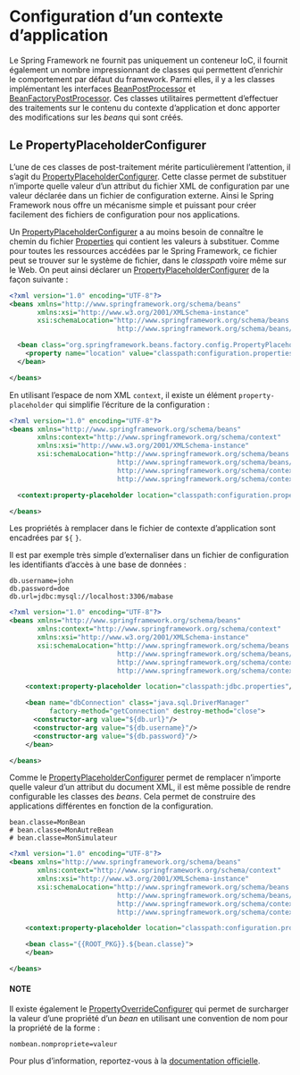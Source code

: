 # Configuration d’un contexte d’application

Le Spring Framework ne fournit pas uniquement un conteneur IoC, il fournit
également un nombre impressionnant de classes qui permettent d’enrichir le
comportement par défaut du framework. Parmi elles, il y a les
classes implémentant les interfaces [BeanPostProcessor](https://docs.spring.io/spring-framework/docs/current/spring-framework-reference/core.html#beans-factory-extension-bpp) et [BeanFactoryPostProcessor](https://docs.spring.io/spring-framework/docs/current/spring-framework-reference/core.html#beans-factory-extension-factory-postprocessors).
Ces classes utilitaires permettent d’effectuer des traitements sur le contenu
du contexte d’application et donc apporter des modifications sur les *beans* qui
sont créés.

## Le PropertyPlaceholderConfigurer

L’une de ces classes de post-traitement mérite particulièrement l’attention, il s’agit du
[PropertyPlaceholderConfigurer](https://docs.spring.io/spring/docs/current/javadoc-api/org/springframework/beans/factory/config/PropertyPlaceholderConfigurer.html). Cette classe permet de substituer n’importe quelle
valeur d’un attribut du fichier XML de configuration par une valeur déclarée dans
un fichier de configuration externe. Ainsi le Spring Framework nous offre un
mécanisme simple et puissant pour créer facilement des fichiers de configuration
pour nos applications.

Un [PropertyPlaceholderConfigurer](https://docs.spring.io/spring/docs/current/javadoc-api/org/springframework/beans/factory/config/PropertyPlaceholderConfigurer.html) a au moins besoin de connaître le chemin du
fichier [Properties](https://docs.oracle.com/en/java/javase/17/docs/api/java.base/java/util/Properties.html) qui contient les valeurs à substituer. Comme pour toutes les
ressources accédées par le Spring Framework, ce fichier peut se trouver sur
le système de fichier, dans le *classpath* voire même sur le Web. On peut
ainsi déclarer un [PropertyPlaceholderConfigurer](https://docs.spring.io/spring/docs/current/javadoc-api/org/springframework/beans/factory/config/PropertyPlaceholderConfigurer.html) de la façon suivante :

```xml
<?xml version="1.0" encoding="UTF-8"?>
<beans xmlns="http://www.springframework.org/schema/beans"
       xmlns:xsi="http://www.w3.org/2001/XMLSchema-instance"
       xsi:schemaLocation="http://www.springframework.org/schema/beans
                           http://www.springframework.org/schema/beans/spring-beans.xsd">

  <bean class="org.springframework.beans.factory.config.PropertyPlaceholderConfigurer">
    <property name="location" value="classpath:configuration.properties" />
  </bean>

</beans>
```

En utilisant l’espace de nom XML `context`, il existe un élément
`property-placeholder` qui simplifie l’écriture de la configuration :

```xml
<?xml version="1.0" encoding="UTF-8"?>
<beans xmlns="http://www.springframework.org/schema/beans"
       xmlns:context="http://www.springframework.org/schema/context"
       xmlns:xsi="http://www.w3.org/2001/XMLSchema-instance"
       xsi:schemaLocation="http://www.springframework.org/schema/beans
                           http://www.springframework.org/schema/beans/spring-beans.xsd
                           http://www.springframework.org/schema/context
                           http://www.springframework.org/schema/context/spring-context.xsd">

  <context:property-placeholder location="classpath:configuration.properties" />

</beans>
```

Les propriétés à remplacer dans le fichier de contexte d’application sont encadrées
par `${` `}`.

Il est par exemple très simple d’externaliser dans un fichier de configuration
les identifiants d’accès à une base de données :

```properties
db.username=john
db.password=doe
db.url=jdbc:mysql://localhost:3306/mabase
```

```xml
<?xml version="1.0" encoding="UTF-8"?>
<beans xmlns="http://www.springframework.org/schema/beans"
       xmlns:context="http://www.springframework.org/schema/context"
       xmlns:xsi="http://www.w3.org/2001/XMLSchema-instance"
       xsi:schemaLocation="http://www.springframework.org/schema/beans
                           http://www.springframework.org/schema/beans/spring-beans.xsd
                           http://www.springframework.org/schema/context
                           http://www.springframework.org/schema/context/spring-context.xsd">

    <context:property-placeholder location="classpath:jdbc.properties"/>

    <bean name="dbConnection" class="java.sql.DriverManager"
          factory-method="getConnection" destroy-method="close">
      <constructor-arg value="${db.url}"/>
      <constructor-arg value="${db.username}"/>
      <constructor-arg value="${db.password}"/>
    </bean>

</beans>
```

Comme le [PropertyPlaceholderConfigurer](https://docs.spring.io/spring/docs/current/javadoc-api/org/springframework/beans/factory/config/PropertyPlaceholderConfigurer.html) permet de remplacer n’importe quelle valeur
d’un attribut du document XML, il est même possible de rendre configurable
les classes des *beans*. Cela permet de construire des applications différentes
en fonction de la configuration.

```properties
bean.classe=MonBean
# bean.classe=MonAutreBean
# bean.classe=MonSimulateur
```

```xml
<?xml version="1.0" encoding="UTF-8"?>
<beans xmlns="http://www.springframework.org/schema/beans"
       xmlns:context="http://www.springframework.org/schema/context"
       xmlns:xsi="http://www.w3.org/2001/XMLSchema-instance"
       xsi:schemaLocation="http://www.springframework.org/schema/beans
                           http://www.springframework.org/schema/beans/spring-beans.xsd
                           http://www.springframework.org/schema/context
                           http://www.springframework.org/schema/context/spring-context.xsd">

    <context:property-placeholder location="classpath:configuration.properties"/>

    <bean class="{{ROOT_PKG}}.${bean.classe}">
    </bean>

</beans>
```

#### NOTE
Il existe également le [PropertyOverrideConfigurer](https://docs.spring.io/spring/docs/current/javadoc-api/org/springframework/beans/factory/config/PropertyOverrideConfigurer.html) qui permet de surcharger
la valeur d’une propriété d’un *bean* en utilisant une convention de nom
pour la propriété de la forme :

```properties
nombean.nompropriete=valeur
```

Pour plus d’information, reportez-vous à la
[documentation officielle](https://docs.spring.io/spring-framework/docs/current/spring-framework-reference/core.html#beans-factory-overrideconfigurer).
